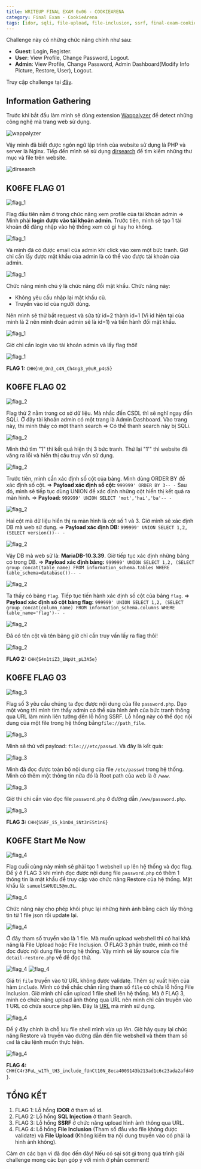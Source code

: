 ```yaml
---
title: WRITEUP FINAL EXAM 0x06 - COOKIEARENA
category: Final Exam - CookieArena
tags: [idor, sqli, file-upload, file-inclusion, ssrf, final-exam-cookiearena]
---
```


Challenge này có những chức năng chính như sau:

- **Guest**: Login, Register.
- **User**: View Profile, Change Password, Logout.
- **Admin**: View Profile, Change Password, Admin Dashboard(Modify Info Picture, Restore, User), Logout.

Truy cập challenge tại [đây](https://battle.cookiearena.org/arenas/final-exam-0x06).

## Information Gathering

Trước khi bắt đầu làm mình sẽ dùng extension [Wappalyzer](https://www.wappalyzer.com/) để detect những công nghệ mà trang web sử dụng.

![wappalyzer](./../assets/images/final-exam-0x06/information_gathering_1.png)

Vậy mình đã biết được ngôn ngữ lập trình của website sử dụng là PHP và server là Nginx. Tiếp đến mình sẽ sử dụng [dirsearch](https://github.com/maurosoria/dirsearch) để tìm kiếm những thư mục và file trên website.

![dirsearch](./../assets/images/final-exam-0x06/information_gathering_2.png)

## K06FE FLAG 01

![flag_1](./../assets/images/final-exam-0x06/flag1_1.png)

Flag đầu tiên nằm ở trong chức năng xem profile của tài khoản admin => Mình phải **login được vào tài khoản admin**. Trước tiên, mình sẽ tạo 1 tài khoản để đăng nhập vào hệ thống xem có gì hay ho không.

![flag_1](./../assets/images/final-exam-0x06/flag1_2.png)

Và mình đã có được email của admin khi click vào xem một bức tranh. Giờ chỉ cần lấy được mật khẩu của admin là có thể vào được tài khoản của admin.

![flag_1](./../assets/images/final-exam-0x06/flag1_3.png)

Chức năng mình chú ý là chức năng đổi mật khẩu. Chức năng này:

- Không yêu cầu nhập lại mật khẩu cũ.
- Truyền vào id của người dùng.

Nên mình sẽ thử bắt request và sửa từ id=2 thành id=1 (Vì id hiện tại của mình là 2 nên mình đoán admin sẽ là id=1) và tiến hành đổi mật khẩu.

![flag_1](./../assets/images/final-exam-0x06/flag1_4.png)

Giờ chỉ cần login vào tài khoản admin và lấy flag thôi!

![flag_1](./../assets/images/final-exam-0x06/flag1_5.png)

**FLAG 1:** `CHH{n0_On3_c4N_Ch4ng3_y0uR_p4s5}`

## K06FE FLAG 02

![flag_2](./../assets/images/final-exam-0x06/flag2_1.png)

Flag thứ 2 nằm trong cơ sở dữ liệu. Mà nhắc đến CSDL thì sẽ nghĩ ngay đến SQLi. Ở đây tài khoản admin có một trang là Admin Dashboard. Vào trang này, thì mình thấy có một thanh search => Có thể thanh search này bị SQLi.

![flag_2](./../assets/images/final-exam-0x06/flag2_2.png)

Mình thử tìm "1" thì kết quả hiện thị 3 bức tranh. Thử lại "1'" thì website đã văng ra lỗi và hiển thị câu truy vấn sử dụng.

![flag_2](./../assets/images/final-exam-0x06/flag2_8.png)

Trước tiên, mình cần xác định số cột của bảng. Mình dùng ORDER BY để xác định số cột.
=> **Payload xác định số cột:** `999999' ORDER BY 3-- -`
Sau đó, mình sẽ tiếp tục dùng UNION để xác định những cột hiển thị kết quả ra màn hình.
=> **Payload:** `999999' UNION SELECT 'mot','hai','ba'-- -`

![flag_2](./../assets/images/final-exam-0x06/flag2_3.png)

Hai cột mà dữ liệu hiển thị ra màn hình là cột số 1 và 3. Giờ mình sẽ xác định DB mà web sử dụng.
=> **Payload xác định DB:** `999999' UNION SELECT 1,2, (SELECT version())-- -`

![flag_2](./../assets/images/final-exam-0x06/flag2_4.png)

Vậy DB mà web sử là: **MariaDB-10.3.39**. Giờ tiếp tục xác định những bảng có trong DB.
=> **Payload xác định bảng:** `999999' UNION SELECT 1,2, (SELECT group_concat(table_name) FROM information_schema.tables WHERE table_schema=database())-- -`

![flag_2](./../assets/images/final-exam-0x06/flag2_5.png)

Ta thấy có bảng `flag`. Tiếp tục tiến hành xác định số cột của bảng `flag`.
=> **Payload xác định số cột bảng flag:** `999999' UNION SELECT 1,2, (SELECT group_concat(column_name) FROM information_schema.columns WHERE table_name='flag')-- -`

![flag_2](./../assets/images/final-exam-0x06/flag2_6.png)

Đã có tên cột và tên bảng giờ chỉ cần truy vấn lấy ra flag thôi!

![flag_2](./../assets/images/final-exam-0x06/flag2_7.png)

**FLAG 2:** `CHH{S4n1tiZ3_1NpUt_pL3A5e}`

## K06FE FLAG 03

![flag_3](./../assets/images/final-exam-0x06/flag3_1.png)

Flag số 3 yêu cầu chúng ta đọc được nội dung của file `password.php`. Dạo một vòng thì mình tìm thấy admin có thể sửa hình ảnh của bức tranh thông qua URL làm mình liên tưởng đến lỗ hổng SSRF. Lỗ hổng này có thể đọc nội dung của một file trong hệ thống bằng`file://path_file`.

![flag_3](./../assets/images/final-exam-0x06/flag3_2.png)

Mình sẽ thử với payload: `file:///etc/passwd`. Và đây là kết quả:

![flag_3](./../assets/images/final-exam-0x06/flag3_3.png)

Mình đã đọc được toàn bộ nội dung của file `/etc/passwd` trong hệ thống. Mình có thêm một thông tin nữa đó là Root path của web là ở `/www`.

![flag_3](./../assets/images/final-exam-0x06/flag3_4.png)

Giờ thì chỉ cần vào đọc file `password.php` ở đường dẫn `/www/password.php`.

![flag_3](./../assets/images/final-exam-0x06/flag3_5.png)

**FLAG 3:** `CHH{SSRF_i5_k1nD4_iNt3rE5t1n6}`

## K06FE Start Me Now

![flag_4](./../assets/images/final-exam-0x06/flag4_1.png)

Flag cuối cùng này mình sẽ phải tạo 1 webshell up lên hệ thống và đọc flag. Để ý ở FLAG 3 khi mình đọc được nội dung file `password.php` có thêm 1 thông tin là mật khẩu để truy cập vào chức năng Restore của hệ thống. Mật khẩu là: `samuelSAMUEL5@mu3L`.

![flag_4](./../assets/images/final-exam-0x06/flag4_2.png)

Chức năng này cho phép khôi phục lại những hình ảnh bằng cách lấy thông tin từ 1 file json rồi update lại.

![flag_4](./../assets/images/final-exam-0x06/flag4_3.png)

Ở đây tham số truyền vào là 1 file. Mà muốn upload webshell thì có hai khả năng là File Upload hoặc File Inclusion. Ở FLAG 3 phần trước, mình có thể đọc được nội dung file trong hệ thống. Vậy mình sẽ lấy source của file `detail-restore.php` về để đọc thử.

![flag_4](./../assets/images/final-exam-0x06/flag4_4.png)
![flag_4](./../assets/images/final-exam-0x06/flag4_7.png)

Giá trị `file` truyền vào từ URL không được validate. Thêm sự xuất hiện của hàm `include`. Mình có thể chắc chắn rằng tham số `file` có chứa lỗ hổng File Inclusion.
Giờ mình chỉ cần upload 1 file shell lên hệ thống. Mà ở FLAG 3, mình có chức năng upload ảnh thông qua URL nên mình chỉ cần truyền vào 1 URL có chứa source php lên. Đây là [URL](https://gist.githubusercontent.com/joswr1ght/22f40787de19d80d110b37fb79ac3985/raw/50008b4501ccb7f804a61bc2e1a3d1df1cb403c4/easy-simple-php-webshell.php) mà mình sử dụng.

![flag_4](./../assets/images/final-exam-0x06/flag4_5.png)

Để ý đây chính là chỗ lưu file shell mình vừa up lên. Giờ hãy quay lại chức năng Restore và truyền vào đường dẫn đến file webshell và thêm tham số `cmd` là câu lệnh muốn thực hiện.

![flag_4](./../assets/images/final-exam-0x06/flag4_6.png)

**FLAG 4:** `CHH{C4r3FuL_w1Th_tH3_include_fUnCt10N_8eca4009143b213ad1c6c23ada2afd49}`.

## TỔNG KẾT

1. FLAG 1: Lỗ hổng **IDOR** ở tham số id.
2. FLAG 2: Lỗ hổng **SQL Injection** ở thanh Search.
3. FLAG 3: Lỗ hổng **SSRF** ở chức năng upload hình ảnh thông qua URL.
4. FLAG 4: Lỗ hổng **File Inclusion** (Tham số đầu vào file không được validate) và **File Upload** (Không kiểm tra nội dung truyền vào có phải là hình ảnh không).

Cảm ơn các bạn vì đã đọc đến đây! Nếu có sai sót gì trong quá trình giải challenge mong các bạn góp ý với mình ở phần comment!
